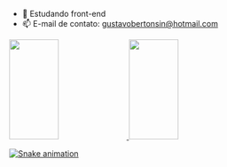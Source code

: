 
- 🌱 Estudando front-end
- 📫 E-mail de contato: gustavobertonsin@hotmail.com

<div>
  <a href = "https:/github.com/Bertonsin">
  <img width="42%" height="180em" src= "https://github-readme-stats.vercel.app/api?username=Bertonsin&show_icons=true&theme=tokyonight" />
  <img width="42%" height="180em" src= "https://github-readme-stats.vercel.app/api/top-langs/?username=Bertonsin&layout=compact&langs_count=16&theme=tokyonight" />
    
  ![Snake animation](htpps://github.com/Bertonsin/Bertonsin/blob/output/github-contribution-grid-snake.svg)
    
</div>
  
    
